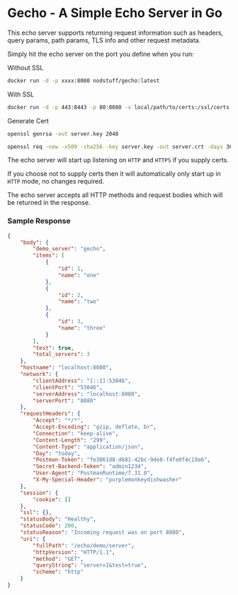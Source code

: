 # Gecho - A Simple Echo Server in Go

This echo server supports returning request information such as headers, query params, path params, TLS info and other request metadata.

Simply hit the echo server on the port you define when you run:

Without SSL
```bash
docker run -d -p xxxx:8080 nodstuff/gecho:latest
```

With SSL
```bash
docker run -d -p 443:8443 -p 80:8080 -v local/path/to/certs:/ssl/certs nodstuff/gecho:latest
```

Generate Cert
```bash
openssl genrsa -out server.key 2048

openssl req -new -x509 -sha256 -key server.key -out server.crt -days 3650
```

The echo server will start up listening on `HTTP` and `HTTPS` if you supply certs.

If you choose not to supply certs then it will automatically only start up in `HTTP` mode, no changes required.

The echo server accepts all HTTP methods and request bodies which will be returned in the response.

### Sample Response
```json
{
    "body": {
        "demo_server": "gecho",
        "items": [
            {
                "id": 1,
                "name": "one"
            },
            {
                "id": 2,
                "name": "two"
            },
            {
                "id": 3,
                "name": "three"
            }
        ],
        "test": true,
        "total_servers": 3
    },
    "hostname": "localhost:8080",
    "network": {
        "clientAddress": "[::1]:53046",
        "clientPort": "53046",
        "serverAddress": "localhost:8080",
        "serverPort": "8080"
    },
    "requestHeaders": {
        "Accept": "*/*",
        "Accept-Encoding": "gzip, deflate, br",
        "Connection": "keep-alive",
        "Content-Length": "299",
        "Content-Type": "application/json",
        "Day": "today",
        "Postman-Token": "fe3061d8-d681-42bc-9de8-f4fe0f4c19a6",
        "Secret-Backend-Token": "admin1234",
        "User-Agent": "PostmanRuntime/7.31.0",
        "X-My-Special-Header": "purplemonkeydishwasher"
    },
    "session": {
        "cookie": []
    },
    "ssl": {},
    "statusBody": "Healthy",
    "statusCode": 200,
    "statusReason": "Incoming request was on port 8080",
    "uri": {
        "fullPath": "/echo/demo/server",
        "httpVersion": "HTTP/1.1",
        "method": "GET",
        "queryString": "server=1&test=true",
        "scheme": "http"
    }
}
```